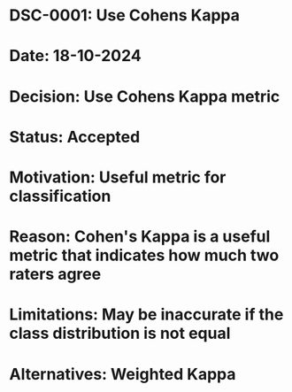 # DSC-0001: Use Cohens Kappa
# Date: 18-10-2024
# Decision: Use Cohens Kappa metric
# Status: Accepted
# Motivation: Useful metric for classification
# Reason: Cohen's Kappa is a useful metric that indicates how much two raters agree
# Limitations: May be inaccurate if the class distribution is not equal
# Alternatives: Weighted Kappa